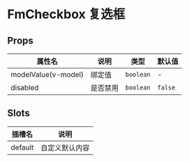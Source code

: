 # FmCheckbox 复选框

## Props

| 属性名              | 说明     | 类型      | 默认值  |
| ------------------- | -------- | --------- | ------- |
| modelValue(v-model) | 绑定值   | `boolean` | -       |
| disabled            | 是否禁用 | `boolean` | `false` |

## Slots

| 插槽名  | 说明           |
| ------- | -------------- |
| default | 自定义默认内容 |
